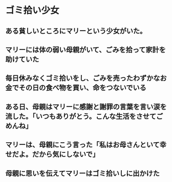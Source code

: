 # ゴミ拾い少女
## ある貧しいところにマリーという少女がいた。
## マリーには体の弱い母親がいて、ごみを拾って家計を助けていた
## 毎日休みなくゴミ拾いをし、ごみを売ったわずかなお金でその日の食べ物を買い、命をつないでいる
## ある日、母親はマリーに感謝と謝罪の言葉を言い涙を流した。「いつもありがとう。こんな生活をさせてごめんね」
## マリーは、母親にこう言った「私はお母さんといて幸せだよ。だから気にしないで」
## 母親に思いを伝えてマリーはゴミ拾いしに出かけた
